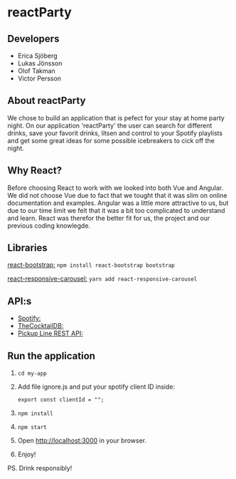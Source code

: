 # reactParty #

## Developers
* Erica Sjöberg
* Lukas Jönsson
* Olof Takman
* Victor Persson 

## About reactParty
We chose to build an application that is pefect for your stay at home party night. On our application 'reactParty' the user can search for different drinks, save your favorit drinks, litsen and control to your Spotify playlists and get some great ideas for some possible icebreakers to cick off the night. 
    

## Why React?
Before choosing React to work with we looked into both Vue and Angular. We did not choose Vue due to fact that we tought that it was slim on online documentation and examples. Angular was a little more attractive to us, but due to our time limit we felt that it was a bit too complicated to understand and learn. React was therefor the better fit for us, the project and our previous coding knowlegde.

## Libraries

[react-bootstrap:](https://react-bootstrap.github.io/getting-started/introduction)
`npm install react-bootstrap bootstrap`

[react-responsive-carousel:](https://www.npmjs.com/package/react-responsive-carousel)
`yarn add react-responsive-carousel`

## API:s
* [Spotify:](https://developer.spotify.com/)
* [TheCocktailDB:](https://www.thecocktaildb.com/api.php)
* [Pickup Line REST API:](http://pebble-pickup.herokuapp.com/)

## Run the application

1. `cd my-app`
2. Add file ignore.js and put your spotify client ID inside:
   
   `export const clientId = "";`
3. `npm install`
4. `npm start`
5. Open [http://localhost:3000](http://localhost:3000) in your browser.
6. Enjoy!

PS. Drink responsibly!
